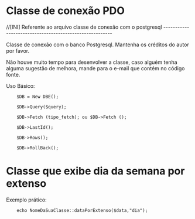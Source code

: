 Classe de conexão PDO
=========================

//[INI] Referente ao arquivo classe de conexão com o postgresql --------------------------------------------------------

Classe de conexão com o banco Postgresql. Mantenha os créditos do autor por favor.

Não houve muito tempo para desenvolver 
a classe, caso alguém tenha alguma sugestão de melhora, mande para o e-mail que contém no código fonte.

Uso Básico:

        $DB = New DBE();
        
        $DB->Query($query);
        
        $DB->Fetch (tipo_fetch); ou $DB->Fetch ();
        
        $DB->LastId();
        
        $DB->Rows();
        
        $DB->RollBack();


Classe que exibe dia da semana por extenso
=========================

Exemplo prático: 

        echo NomeDaSuaClasse::dataPorExtenso($data,"dia");

